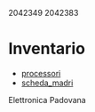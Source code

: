 2042349
2042383

# Inventario

- [processori](processori.md)
- [scheda_madri](schede_madri.md)

Elettronica Padovana
